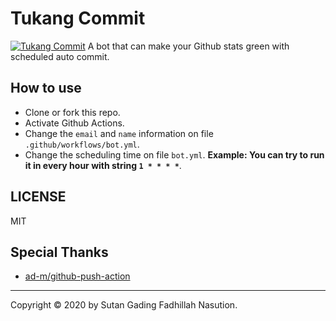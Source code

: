 # Tukang Commit
[![Tukang Commit](https://github.com/rubyzee/commit-gen/actions/workflows/bot.yml/badge.svg)](https://github.com/rubyzee/commit-gen/actions/workflows/bot.yml)
A bot that can make your Github stats green with scheduled auto commit.

## How to use
- Clone or fork this repo.
- Activate Github Actions.
- Change the `email` and `name` information on file `.github/workflows/bot.yml`.
- Change the scheduling time on file `bot.yml`. **Example: You can try to run it in every hour with string `1 * * * *`**.

## LICENSE
MIT

## Special Thanks
- [ad-m/github-push-action](https://github.com/ad-m/github-push-action)

---
Copyright © 2020 by Sutan Gading Fadhillah Nasution.
